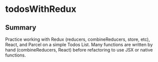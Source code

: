# todosWithRedux

## Summary

Practice working with Redux (reducers, combineReducers, store, etc), React, and Parcel on a simple Todos List. Many functions are written by hand (combineReducers, React) before refactoring to use JSX or native functions.
